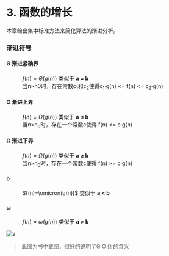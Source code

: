 # 3. 函数的增长

本章给出集中标准方法来简化算法的渐进分析。

### 渐进符号
#### Θ 渐进紧确界
&emsp;&emsp;&emsp;$f(n)=\Theta(g(n))$ 类似于 **a = b**  
&emsp;&emsp;&emsp;当n>n0时，存在常数c<sub>1</sub>和c<sub>2</sub>使得c<sub>1</sub>·g(n)  <= f(n) <= c<sub>2</sub>·g(n)

#### Ο 渐进上界
&emsp;&emsp;&emsp;$f(n)=O(g(n))$ 类似于 **a ≤ b**  
&emsp;&emsp;&emsp;当n>n<sub>0</sub>时，存在一个常数c使得 f(n) <= c·g(n)  
#### Ω 渐进下界
&emsp;&emsp;&emsp;$f(n)=\Omega(g(n))$ 类似于 **a ≥ b**  
&emsp;&emsp;&emsp;当n>n<sub>0</sub>时，存在一个常数c使得 f(n) >= c·g(n)   

#### ο 
&emsp;&emsp;&emsp;$f(n)=\omicron(g(n))$ 类似于 **a < b**  
#### ω 
&emsp;&emsp;&emsp;$f(n)=\omega(g(n))$ 类似于 **a > b**  


![a](https://raw.githubusercontent.com/maomao9003/Introduction-to-Algorithms/master/.res/03_1.PNG)
> 此图为书中截图，很好的说明了Θ Ο Ω 的含义
